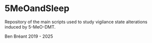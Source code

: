 # 5MeOandSleep
Repository of the main scripts used to study vigilance state alterations induced by 5-MeO-DMT.

Ben Bréant
2019 - 2025

